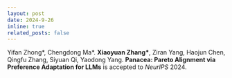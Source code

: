 ```yaml
---
layout: post
date: 2024-9-26 
inline: true
related_posts: false
---
```


Yifan Zhong\*, Chengdong Ma\*. **Xiaoyuan Zhang\***, Ziran Yang, Haojun Chen, Qingfu Zhang, Siyuan Qi, Yaodong Yang. **Panacea: Pareto Alignment via Preference Adaptation for LLMs** is accepted to *NeurIPS* 2024.

 
